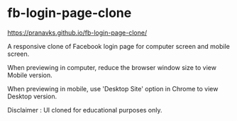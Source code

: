 # fb-login-page-clone

https://pranavks.github.io/fb-login-page-clone/

A responsive clone of Facebook login page for computer screen and mobile screen.

When previewing in computer, reduce the browser window size to view Mobile version.

When previewing in mobile, use 'Desktop Site' option in Chrome to view Desktop version.

Disclaimer : UI cloned for educational purposes only.
